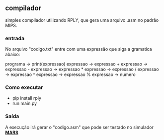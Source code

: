 ## compilador
simples compilador utilizando RPLY, que gera uma arquivo .asm no padrão MIPS.

### entrada
No arquivo "codigo.txt" entre com uma expressão que siga a gramatica abaixo:

  programa  -> print(expressao)
  expressao -> expressao + expressao
            -> expressao - expressao
            -> expressao * expressao
            -> expressao / expressao
            -> expressao ^ expressao
            -> expressao % expressao
            -> numero
          
### Como executar
  + pip install rply
  + run main.py

### Saída
  A execução irá gerar o "codigo.asm" que pode ser testado no simulador <b href="http://courses.missouristate.edu/KenVollmar/mars/"><u>MARS</u></b>
